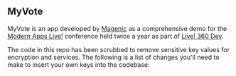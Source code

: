 MyVote
------
MyVote is an app developed by [Magenic](http://www.magenic.com) as a comprehensive demo for the [Modern Apps Live!](http://www.modernappslive.com) conference held twice a year as part of [Live! 360 Dev](http://www.live360events.com).

The code in this repo has been scrubbed to remove sensitive key values for encryption and services. The following is a list of changes you'll need to make to insert your own keys into the codebase:
